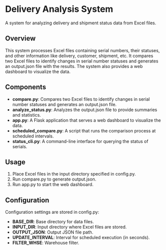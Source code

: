 # Delivery Analysis System

A system for analyzing delivery and shipment status data from Excel files.

## Overview

This system processes Excel files containing serial numbers, their statuses, and other information like delivery, customer, shipment, etc. It compares two Excel files to identify changes in serial number statuses and generates an output.json file with the results. The system also provides a web dashboard to visualize the data.

## Components

- **compare.py**: Compares two Excel files to identify changes in serial number statuses and generates an output.json file.
- **analyze_status.py**: Analyzes the output.json file to provide summaries and statistics.
- **app.py**: A Flask application that serves a web dashboard to visualize the data.
- **scheduled_compare.py**: A script that runs the comparison process at scheduled intervals.
- **status_cli.py**: A command-line interface for querying the status of serials.

## Usage

1. Place Excel files in the input directory specified in config.py.
2. Run compare.py to generate output.json.
3. Run app.py to start the web dashboard.

## Configuration

Configuration settings are stored in config.py:

- **BASE_DIR**: Base directory for data files.
- **INPUT_DIR**: Input directory where Excel files are stored.
- **OUTPUT_JSON**: Output JSON file path.
- **UPDATE_INTERVAL**: Interval for scheduled execution (in seconds).
- **FILTER_WHSE**: Warehouse filter.
